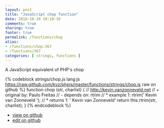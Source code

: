 ```yaml
---
layout: post
title: "JavaScript chop function"
date: 2010-10-10 10:10:10
comments: true
sharing: true
footer: true
permalink: /functions/chop
alias:
- /functions/chop:367
- /functions/367
categories: [ strings, functions ]
---
```

A JavaScript equivalent of PHP's chop
<!-- more -->
{% codeblock strings/chop.js lang:js https://raw.github.com/kvz/phpjs/master/functions/strings/chop.js raw on github %}
function chop (str, charlist) {
    // http://kevin.vanzonneveld.net
    // +   original by: Paulo Freitas
    // -    depends on: rtrim
    // *     example 1: rtrim('    Kevin van Zonneveld    ');
    // *     returns 1: '    Kevin van Zonneveld'
    return this.rtrim(str, charlist);
}
{% endcodeblock %}
<ul>
 <li><a href="https://github.com/kvz/phpjs/blob/master/functions/strings/chop.js">view on github</a></li>
 <li><a href="https://github.com/kvz/phpjs/edit/master/functions/strings/chop.js">edit on github</a></li>
</ul>
